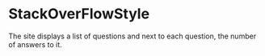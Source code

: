 # StackOverFlowStyle
 The site displays a list of questions and next to each question, the number of answers to it.
